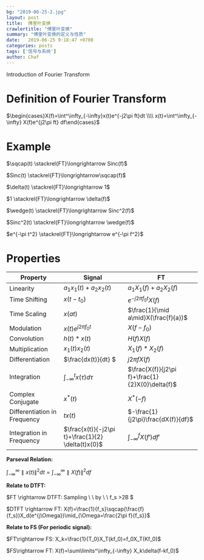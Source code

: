 ```yaml
---
bg: "2019-06-25-2.jpg"
layout: post
title:  傅里叶变换
crawlertitle: "傅里叶变换"
summary: "傅里叶变换的定义与性质"
date:   2019-06-25 9:18:47 +0700
categories: posts
tags: ['信号与系统']
author: Chaf
---
```


Introduction of Fourier Transform

# Definition of Fourier Transform

$\begin{cases}X(f)=\int^\infty_{-\infty}x(t)e^{-j2\pi ft}dt \\\\ x(t)=\int^\infty_{-\infty} X(f)e^{j2\pi ft} df\end{cases}$

# Example

$\sqcap(t) \stackrel{FT}\longrightarrow Sinc(f)$

$Sinc(t) \stackrel{FT}\longrightarrow\sqcap(f)$

$\delta(t) \stackrel{FT}\longrightarrow 1$

$1 \stackrel{FT}\longrightarrow \delta(f)$

$\wedge(t) \stackrel{FT}\longrightarrow Sinc^2(f)$

$Sinc^2(t) \stackrel{FT}\longrightarrow \wedge(f)$

$e^{-\pi t^2} \stackrel{FT}\longrightarrow e^{-\pi f^2}$

# Properties

| Property                     | Signal                                            | FT                                              |
| ---------------------------- | ------------------------------------------------- | ----------------------------------------------- |
| Linearity                    | $a_1x_1(t)+a_2x_2(t)$                             | $a_1X_1(f)+a_2X_2(f)$                           |
| Time Shifting                | $x(t-t_0)$                                        | $e^{-j2\pi f_0t }X(f)$                          |
| Time Scaling                 | $x(at)$                                           | $\frac{1}{\mid a\mid}X(\frac{f}{a})$            |
| Modulation                   | $x(t)e^{j2\pi f_0 t}$                             | $X(f-f_0)$                                      |
| Convolution                  | $h(t)*x(t)$                                       | $H(f)X(f)$                                      |
| Multiplication               | $x_1(t)x_2(t)$                                    | $X_1(f)*X_2(f)$                                 |
| Differentiation              | $\frac{dx(t)}{dt} $                               | $j2\pi f X(f)$                                  |
| Integration                  | $\int^t _{-\infty} x(\tau)d\tau$                  | $\frac{X(f)}{j2\pi f}+\frac{1}{2}X(0)\delta(f)$ |
| Complex Conjugate            | $x^*(t)$                                          | $X^*(-f)$                                       |
| Differentiation in Frequency | $tx(t)$                                           | $-\frac{1}{j2\pi}\frac{dX(f)}{df}$              |
| Integration in Frequency     | $\frac{x(t)}{-j2\pi t}+\frac{1}{2} \delta(t)x(0)$ | $\int^f_{-\infty} X(f')df'$                     |

**Parseval Relation:**

$\int^\infty_{-\infty}\parallel x(t) \parallel^2 dt=\int^{\infty}_{-\infty} \parallel X(f) \parallel^2df$

**Relate to DTFT:**

$FT \rightarrow DTFT: Sampling \ \ by \ \ f_s >2B $

$DTFT \rightarrow FT: X(f)=\frac{1}{f_s}\sqcap(\frac{f}{f_s})X_d(e^{j\Omega})\mid_{\Omega=\frac{2\pi f}{f_s}}$ 

**Relate to FS (For periodic signal):**

$FT\rightarrow FS: X_k=\frac{1}{T_0}X_T(kf_0)=f_0X_T(Kf_0)$

$FS\rightarrow FT: X(f)=\sum\limits^\infty_{-\infty} X_k\delta(f-kf_0)$

